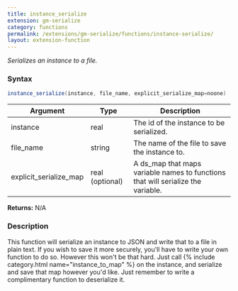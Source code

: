 ```yaml
---
title: instance_serialize
extension: gm-serialize
category: functions
permalink: /extensions/gm-serialize/functions/instance-serialize/
layout: extension-function
---
```


_Serializes an instance to a file._

### Syntax
```cs
instance_serialize(instance, file_name, explicit_serialize_map=noone)
```

| Argument | Type | Description |
| --- | --- | --- |
| instance | real | The id of the instance to be serialized. |
| file_name | string | The name of the file to save the instance to. |
| explicit_serialize_map | real (optional) | A ds_map that maps variable names to functions that will serialize the variable. |

**Returns:** N/A

### Description
This function will serialize an instance to JSON and write that to a file in plain text. If you wish to save it more securely, you'll have to write your own function to do so. However this won't be that hard. Just call {% include category.html name="instance_to_map" %} on the instance, and serialize and save that map however you'd like. Just remember to write a complimentary function to deserialize it.